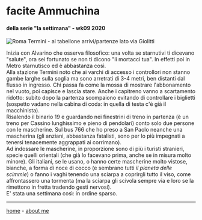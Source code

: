 # facite Ammuchina 
#### della serie "la settimana" - wk09 2020  

![](https://drive.google.com/uc?id=14jPV9KmSwVnFTcESYbIXY9WO8wvgZ-TB "Roma Termini - al tabellone arrivi/partenze lato via Giolitti")   

Inizia con Alvarino che osserva filosofico: una volta se starnutivi ti dicevano "salute", ora sei fortunato se non ti dicono "li mortacci tua". In effetti poi in Metro starnutisco ed è abbastanza così.   
Alla stazione Termini noto che ai varchi di accesso i controllori non stanno gambe larghe sulla soglia ma sono arretrati di 3-4 metri, ben distanti dal flusso in ingresso. Chi passa fa come la mossa di mostrare l'abbonamento nel vuoto, poi capisce e lascia stare. Anche i capitreno vanno a scartamento ridotto: subito dopo la partenza scompaiono evitando di controllare i biglietti (sospetto vadano nella cabina di coda: in quella di testa c'è già il macchinista).    
Risalendo il binario 19 e guardando nei finestrini di treno in partenza (è un treno per Cassino lunghissimo e pieno di pendolari) conto solo due persone con le mascherine. Sul bus 766 che ho preso a San Paolo neanche una mascherina (gli anziani, abbastanza fatalisti, sono per lo più impegnati a tenersi tenacemente aggrappati ai corrimano).  
Ad indossare le mascherine, in proporzione sono di più i turisti stranieri, specie quelli orientali (che già lo facevano prima, anche se in misura molto minore). Gli italiani, se le usano, o hanno certe mascherine molto vistose, bianche, a forma di noce di cocco (e sembrano tutti *il pianeta delle scimmie*) o fanno i vaghi tenendo una sciarpa a coprirgli tutto il viso, come affrontassero una tormenta (ma la sciarpa gli scivola sempre via e loro se la rimettono in fretta tradendo gesti nervosi).   
E' stata una settimana così: in ordine sparso.  

---  
[home](/index.md) - [about me](/aboutme.md)  
